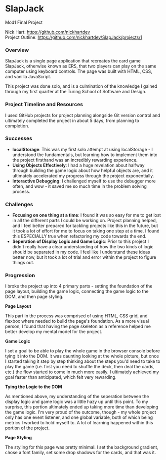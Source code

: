 # SlapJack
Mod1 Final Project

Nick Hart: https://github.com/nickhartdev  
Project Outline: https://github.com/nickhartdev/SlapJack/projects/1

### Overview  

SlapJack is a single page application that recreates the card game SlapJack, otherwise known as ERS, that two players can play on the same computer using keyboard controls. The page was built with HTML, CSS, and vanilla JavaScript.

This project was done solo, and is a culmination of the knowledge I gained through my first quarter at the Turing School of Software and Design.

### Project Timeline and Resources  

I used GitHub projects for project planning alongside Git version control and ultimately completed the project in about 5 days, from planning to completion.

### Successes

  - **localStorage**: This was my first solo attempt at using localStorage - I understood the fundamentals, but learning how to implement them into the project firsthand was an incredibly rewarding experience.  
  - **Using Objects Effectively**: I had a huge revelation about halfway through building the game logic about how helpful objects are, and it ultimately accelerated my progress through the project exponentially.
  - **Interactive Debugging**: I challenged myself to use the debugger more often, and wow - it saved me so much time in the problem solving process.

### Challenges

  - **Focusing on one thing at a time**: I found it was so easy for me to get lost in all the different parts I could be working on. Project planning helped, and I feel better prepared for tackling projects like this in the future, but it took a lot of effort for me to focus on taking one step at a time. I found this ESPECIALLY true when refactoring my code towards the end.
  - **Seperation of Display Logic and Game Logic**: Prior to this project I didn't really have a clear understanding of how the two kinds of logic should be separated in my code. I feel like I understand these ideas better now, but it took a lot of trial and error within the project to figure things out.

### Progression

I broke the project up into 4 primary parts - setting the foundation of the page layout, building the game logic, connecting the game logic to the DOM, and then page styling.

**Page Layout**  

This part in the process was comprised of using HTML, CSS grid, and flexbox where needed to build the page's foundation. As a more visual person, I found that having the page skeleton as a reference helped me better develop my mental model for the project.

**Game Logic**  

I set a goal to be able to play the whole game in the browser console before tying it into the DOM. It was daunting looking at the whole picture, but once I started taking it step by step thinking about the steps you'd need to take to play the game (i.e. first you need to shuffle the deck, then deal the cards, etc.) the flow started to come in much more easily. I ultimately achieved my goal faster than anticipated, which felt very rewarding.

**Tying the Logic to the DOM**  

As mentioned above, my understanding of the seperation between the display logic and game logic was a little hazy up until this point. To my surprise, this portion ultimately ended up taking more time than developing the game logic. I'm very proud of the outcome, though - my whole project only has one event listener, and one global variable, both of which being metrics I worked to hold myself to. A lot of learning happened within this portion of the project.

**Page Styling**  

The styling for this page was pretty minimal. I set the background gradient, chose a font family, set some drop shadows for the cards, and that was it.

